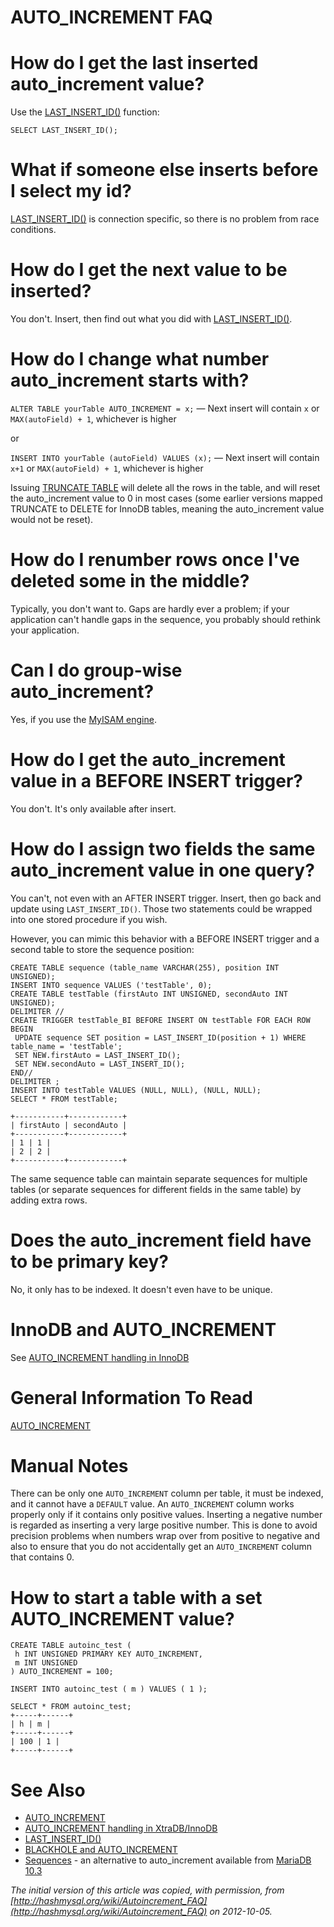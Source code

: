 # AUTO_INCREMENT FAQ

#

# How do I get the last inserted auto_increment value?

Use the [LAST_INSERT_ID()](../sql-statements-and-structure/sql-statements/built-in-functions/secondary-functions/information-functions/last_insert_id.md) function:

```
SELECT LAST_INSERT_ID();
```

#

# What if someone else inserts before I select my id?

[LAST_INSERT_ID()](../sql-statements-and-structure/sql-statements/built-in-functions/secondary-functions/information-functions/last_insert_id.md) is connection specific, so there is no problem from race conditions.

#

# How do I get the next value to be inserted?

You don't. Insert, then find out what you did with [LAST_INSERT_ID()](../sql-statements-and-structure/sql-statements/built-in-functions/secondary-functions/information-functions/last_insert_id.md).

#

# How do I change what number auto_increment starts with?

`ALTER TABLE yourTable AUTO_INCREMENT = x;` — Next insert will contain `x` or `MAX(autoField) + 1`, whichever is higher

or

`INSERT INTO yourTable (autoField) VALUES (x);` —
Next insert will contain `x+1` or `MAX(autoField) + 1`, whichever is higher

Issuing [TRUNCATE TABLE](../sql-statements-and-structure/sql-statements/table-statements/truncate-table.md) will delete all the rows in the table, and will reset
the auto_increment value to 0 in most cases (some earlier versions mapped
TRUNCATE to DELETE for InnoDB tables, meaning the auto_increment value would
not be reset).

#

# How do I renumber rows once I've deleted some in the middle?

Typically, you don't want to. Gaps are hardly ever a problem; if your
application can't handle gaps in the sequence, you probably should rethink your
application.

#

# Can I do group-wise auto_increment?

Yes, if you use the [MyISAM engine](../../clients-and-utilities/myisam-clients-and-utilities/myisamchk-table-information.md).

#

# How do I get the auto_increment value in a BEFORE INSERT trigger?

You don't. It's only available after insert.

#

# How do I assign two fields the same auto_increment value in one query?

You can't, not even with an AFTER INSERT trigger. Insert, then go back and
update using `LAST_INSERT_ID()`. Those two statements could be
wrapped into one stored procedure if you wish.

However, you can mimic this behavior with a BEFORE INSERT trigger and a second
table to store the sequence position:

```
CREATE TABLE sequence (table_name VARCHAR(255), position INT UNSIGNED);
INSERT INTO sequence VALUES ('testTable', 0);
CREATE TABLE testTable (firstAuto INT UNSIGNED, secondAuto INT UNSIGNED);
DELIMITER //
CREATE TRIGGER testTable_BI BEFORE INSERT ON testTable FOR EACH ROW BEGIN
 UPDATE sequence SET position = LAST_INSERT_ID(position + 1) WHERE table_name = 'testTable';
 SET NEW.firstAuto = LAST_INSERT_ID();
 SET NEW.secondAuto = LAST_INSERT_ID();
END//
DELIMITER ;
INSERT INTO testTable VALUES (NULL, NULL), (NULL, NULL);
SELECT * FROM testTable;

+-----------+------------+
| firstAuto | secondAuto |
+-----------+------------+
| 1 | 1 |
| 2 | 2 |
+-----------+------------+
```

The same sequence table can maintain separate sequences for multiple tables (or
separate sequences for different fields in the same table) by adding extra
rows.

#

# Does the auto_increment field have to be primary key?

No, it only has to be indexed. It doesn't even have to be unique.

#

# InnoDB and AUTO_INCREMENT

See [AUTO_INCREMENT handling in InnoDB](../storage-engines/innodb/auto_increment-handling-in-innodb.md)

#

# General Information To Read

[AUTO_INCREMENT](auto_increment.md)

#

# Manual Notes

There can be only one `AUTO_INCREMENT` column per table, it must be indexed,
and it cannot have a `DEFAULT` value. An `AUTO_INCREMENT` column works
properly only if it contains only positive values. Inserting a negative number
is regarded as inserting a very large positive number. This is done to avoid
precision problems when numbers wrap over from positive to negative and also to
ensure that you do not accidentally get an `AUTO_INCREMENT` column that
contains 0.

#

# How to start a table with a set AUTO_INCREMENT value?

```
CREATE TABLE autoinc_test (
 h INT UNSIGNED PRIMARY KEY AUTO_INCREMENT, 
 m INT UNSIGNED 
) AUTO_INCREMENT = 100;

INSERT INTO autoinc_test ( m ) VALUES ( 1 );

SELECT * FROM autoinc_test;
+-----+------+
| h | m |
+-----+------+
| 100 | 1 |
+-----+------+
```

#

# See Also

* [AUTO_INCREMENT](auto_increment.md)
* [AUTO_INCREMENT handling in XtraDB/InnoDB](/en/auto_increment-handling-in-xtradbinnodb/)
* [LAST_INSERT_ID()](../sql-statements-and-structure/sql-statements/built-in-functions/secondary-functions/information-functions/last_insert_id.md)
* [BLACKHOLE and AUTO_INCREMENT](../storage-engines/blackhole.md#blackhole-and-auto_increment)
* [Sequences](/en/sequences/) - an alternative to auto_increment available from [MariaDB 10.3](https://app.gitbook.com/s/aEnK0ZXmUbJzqQrTjFyb/mariadb-community-server/what-is-mariadb-103)

*The initial version of this article was copied, with permission, from [http://hashmysql.org/wiki/Autoincrement_FAQ](http://hashmysql.org/wiki/Autoincrement_FAQ) on 2012-10-05.*